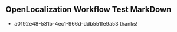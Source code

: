 ## OpenLocalization Workflow Test MarkDown
* a0192e48-531b-4ec1-966d-ddb551fe9a53 
thanks!<!--HONumber=Mar16_HO2-->
